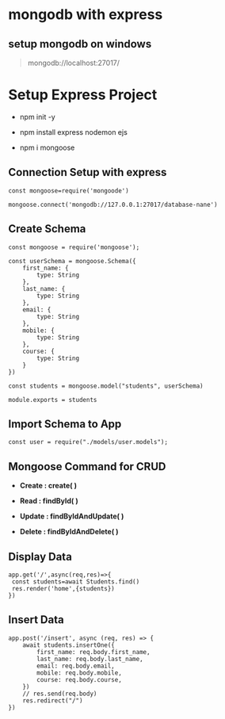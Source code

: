 # mongodb with express

## setup mongodb on windows

> mongodb://localhost:27017/

# Setup Express Project

- npm init -y

- npm install express nodemon ejs

- npm i mongoose

## Connection Setup with express
 
```
const mongoose=require('mongoode')

mongoose.connect('mongodb://127.0.0.1:27017/database-nane')

```

## Create Schema

```
const mongoose = require('mongoose');

const userSchema = mongoose.Schema({
    first_name: {
        type: String
    },
    last_name: {
        type: String
    },
    email: {
        type: String
    },
    mobile: {
        type: String
    },
    course: {
        type: String
    }
})

const students = mongoose.model("students", userSchema)

module.exports = students
```

## Import Schema to App

```
const user = require("./models/user.models");
```

## Mongoose Command for CRUD

- **Create : create( )**

- **Read : findById( )**

- **Update : findByIdAndUpdate( )**

- **Delete : findByIdAndDelete( )**

## Display Data

```
app.get('/',async(req,res)=>{
 const students=await Students.find()
 res.render('home',{students})
})

```

## Insert Data

```
app.post('/insert', async (req, res) => {
    await students.insertOne({
        first_name: req.body.first_name,
        last_name: req.body.last_name,
        email: req.body.email,
        mobile: req.body.mobile,
        course: req.body.course,
    })
    // res.send(req.body)
    res.redirect("/")
})
```















